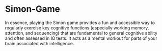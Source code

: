 # Simon-Game
In essence, playing the Simon game provides a fun and accessible way to regularly exercise key cognitive functions (especially working memory, attention, and sequencing) that are fundamental to general cognitive ability and often assessed in IQ tests. It acts as a mental workout for parts of your brain associated with intelligence.
